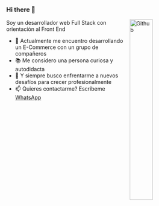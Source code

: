 ### Hi there 👋

<img width="35%" align="right" alt="Github" src="https://user-images.githubusercontent.com/24864482/111586408-c8dd8a80-878e-11eb-94c8-483e2962a667.gif" />

Soy un desarrollador web Full Stack con orientación al Front End

- 🔭 Actualmente me encuentro desarrollando un E-Commerce con un grupo de compañeros
- 📚 Me considero una persona curiosa y autodidacta
- 👯 Y siempre busco enfrentarme a nuevos desafíos para crecer profesionalmente
- 📫 Quieres contactarme? Escríbeme [WhatsApp](https://wa.me/5493492587791)

[chartreuse-dark]: https://github-readme-stats.vercel.app/api?username=lauty95&show_icons=true&hide=contribs,prs&cache_seconds=86400&theme=chartreuse-dark

